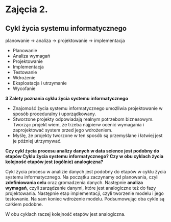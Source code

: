 # Zajęcia 2. 
## Cykl życia systemu informatycznego
planowanie → analiza → projektowanie → implementacja
- Planowanie
- Analiza wymagań 
- Projektowanie
- Implementacja
- Testowanie 
- Wdrożenie
- Eksploatacja i utrzymanie
- Wycofanie

**3 Zalety poznania cyklu życia systemu informatycznego**

- Znajomość życia systemu informatycznego umożliwia projektowanie w sposób proceduralny i uporządkowany. 
- Stworzone projekty odpowiadają realnym potrzebom biznesowym. Tworząc projekt wiem, że trzeba najpierw ocenić wymagania i zaprojektować system przed jego wdrożeniem. 
- Myślę, że projekty tworzone w ten sposób są przemyślane i łatwiej jest je później utrzymywać. 

**Czy cykl życia procesu analizy danych w data science jest podobny do etapów Cyklu życia systemu informatycznego? Czy w obu cyklach życia kolejność etapów jest (ogólnie) analogiczna?**

Cykl życia procesu w analizie danych jest podobny do etapów w cyklu życia systemu informatycznego. Na początku zaczynamy od planowania, czyli **zdefiniowania celu** oraz gromadzenia danych. Następnie **analiza wymagań**, czyli zarządzanie danymi, które jest analogiczne też do fazy projektowania. Następnie etap implementacji, czyli tworzenie modelu i jego testowanie. Na sam koniec wdrożenie modelu. Podsumowując oba cykle są całkiem podobne.

W obu cyklach raczej kolejność etapów jest analogiczna. 
